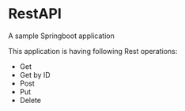 # RestAPI
A sample Springboot application

This application is having following Rest operations:
* Get 
* Get by ID
* Post
* Put
* Delete
